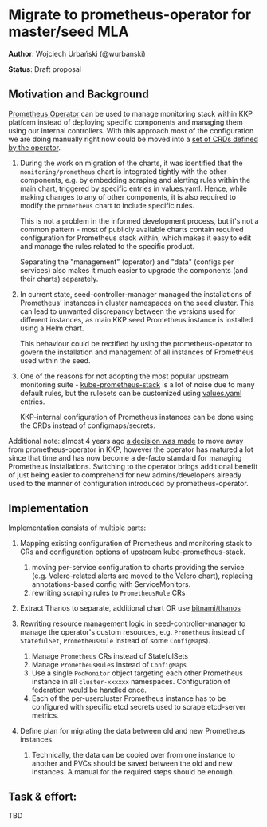 # Migrate to prometheus-operator for master/seed MLA

**Author**: Wojciech Urbański (@wurbanski)

**Status**: Draft proposal

## Motivation and Background

[Prometheus Operator](https://github.com/prometheus-operator/prometheus-operator) can be used to manage monitoring stack within KKP platform instead of deploying specific components and managing them using our internal controllers. With this approach most of the configuration we are doing manually right now could be moved into a [set of CRDs defined by the operator](https://github.com/prometheus-operator/prometheus-operator/blob/main/Documentation/api.md).

1. During the work on migration of the charts, it was identified that the `monitoring/prometheus` chart is integrated tightly 
with the other components, e.g. by embedding scraping and alerting rules within the main chart, triggered by specific entries in values.yaml. 
Hence, while making changes to any of other components, it is also required to modify the `prometheus` chart to include specific rules.

    This is not a problem in the informed development process, but it's not a common pattern - most of publicly 
available charts contain required configuration for Prometheus stack within, which makes it easy to edit and manage the rules related to the specific product.

    Separating the "management" (operator) and "data" (configs per services) also makes it much easier to upgrade the components (and their charts) separately.

2. In current state, seed-controller-manager managed the installations of Prometheus' instances in cluster namespaces on the seed cluster. This can lead to unwanted discrepancy between the versions used for different instances, as main KKP seed Prometheus instance is installed using a Helm chart.

    This behaviour could be rectified by using the prometheus-operator to govern the installation and management of all instances of Prometheus used within the seed.

3. One of the reasons for not adopting the most popular upstream monitoring suite - [kube-prometheus-stack](https://github.com/prometheus-community/helm-charts/tree/main/charts/kube-prometheus-stack) is a lot of noise due to many default rules, but the rulesets can be customized using [values.yaml](https://github.com/prometheus-community/helm-charts/blob/main/charts/kube-prometheus-stack/values.yaml#L33-L59) entries.

    KKP-internal configuration of Prometheus instances can be done using the CRDs instead of configmaps/secrets.


Additional note: almost 4 years ago [a decision was made](https://github.com/kubermatic/kubermatic/issues/947) to move away from prometheus-operator in KKP, however the operator has matured a lot since that time and has now become a de-facto standard for managing Prometheus installations. Switching to the operator brings additional benefit of just being easier to comprehend for new admins/developers already used to the manner of configuration introduced by prometheus-operator.

## Implementation

Implementation consists of multiple parts:

1. Mapping existing configuration of Prometheus and monitoring stack to CRs and configuration options of upstream kube-prometheus-stack.
   1. moving per-service configuration to charts providing the service (e.g. Velero-related alerts are moved to the Velero chart), replacing annotations-based config with ServiceMonitors.
   2. rewriting scraping rules to `PrometheusRule` CRs
2. Extract Thanos to separate, additional chart OR use [bitnami/thanos](https://artifacthub.io/packages/helm/bitnami/thanos)
3. Rewriting resource management logic in seed-controller-manager to manage the operator's custom resources, e.g. `Prometheus` instead of `StatefulSet`, `PrometheusRule` instead of some `ConfigMap`s).
   1. Manage `Prometheus` CRs instead of StatefulSets
   2. Manage `PrometheusRule`s instead of `ConfigMaps`
   3. Use a single `PodMonitor` object targeting each other Prometheus instance in all `cluster-xxxxxx` namespaces. Configuration of federation would be handled once.
   4. Each of the per-usercluster Prometheus instance has to be configured with specific etcd secrets used to scrape etcd-server metrics.

4. Define plan for migrating the data between old and new Prometheus instances.
   1. Technically, the data can be copied over from one instance to another and PVCs should be saved between the old and new instances. A manual for the required steps should be enough.


## Task & effort:

TBD
